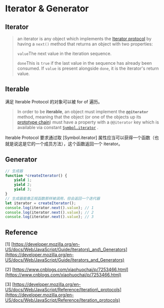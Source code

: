 # Iterator & Generator

## Iterator

> an iterator is any object which implements the [Iterator protocol](https://developer.mozilla.org/en-US/docs/Web/JavaScript/Reference/Iteration_protocols#the_iterator_protocol) by having a `next()` method that returns an object with two properties:
>
> `value`The next value in the iteration sequence.
>
> `done`This is `true` if the last value in the sequence has already been consumed. If `value` is present alongside `done`, it is the iterator's return value.

## Iterable

满足 Iterable Protocol 的对象可以被 for of 遍历。

> In order to be **iterable**, an object must implement the **`@@iterator`** method, meaning that the object \(or one of the objects up its [prototype chain](https://developer.mozilla.org/en-US/docs/Web/JavaScript/Inheritance_and_the_prototype_chain)\) must have a property with a `@@iterator` key which is available via constant [`Symbol.iterator`](https://developer.mozilla.org/en-US/docs/Web/JavaScript/Reference/Global_Objects/Symbol/iterator) .

Iterable Protocol 要求通过取 \[Symbol.iterator\] 属性应当可以获得一个函数（也就是说这是它的一个成员方法），这个函数返回一个 iterator。

## Generator

```javascript
// 生成器
function *createIterator() {
    yield 1;
    yield 2;
    yield 3;
}
// 生成器能像正规函数那样被调用，但会返回一个迭代器
let iterator = createIterator();
console.log(iterator.next().value); // 1
console.log(iterator.next().value); // 2
console.log(iterator.next().value); // 3
```

## Reference

\[1\] [https://developer.mozilla.org/en-US/docs/Web/JavaScript/Guide/Iterators\_and\_Generators](https://developer.mozilla.org/en-US/docs/Web/JavaScript/Guide/Iterators_and_Generators)

\[2\] [https://www.cnblogs.com/xiaohuochai/p/7253466.html](https://www.cnblogs.com/xiaohuochai/p/7253466.html)

\[3\] [https://developer.mozilla.org/en-US/docs/Web/JavaScript/Reference/Iteration\_protocols](https://developer.mozilla.org/en-US/docs/Web/JavaScript/Reference/Iteration_protocols)

